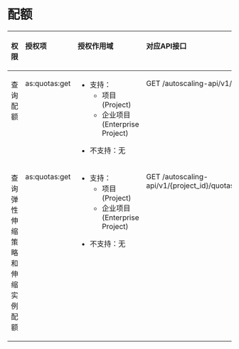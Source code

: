 # 配额<a name="zh-cn_topic_0120460558"></a>

<a name="table136899111019"></a>
<table><thead align="left"><tr id="row76812917100"><th class="cellrowborder" valign="top" width="19.34806519348065%" id="mcps1.1.5.1.1"><p id="p156502141495"><a name="p156502141495"></a><a name="p156502141495"></a>权限</p>
</th>
<th class="cellrowborder" valign="top" width="22.057794220577943%" id="mcps1.1.5.1.2"><p id="p17522185717013"><a name="p17522185717013"></a><a name="p17522185717013"></a>授权项</p>
</th>
<th class="cellrowborder" valign="top" width="25.887411258874117%" id="mcps1.1.5.1.3"><p id="p197010343178"><a name="p197010343178"></a><a name="p197010343178"></a>授权作用域</p>
</th>
<th class="cellrowborder" valign="top" width="32.70672932706729%" id="mcps1.1.5.1.4"><p id="p738119531994"><a name="p738119531994"></a><a name="p738119531994"></a>对应API接口</p>
</th>
</tr>
</thead>
<tbody><tr id="row3682093107"><td class="cellrowborder" valign="top" width="19.34806519348065%" headers="mcps1.1.5.1.1 "><p id="p18112181072314"><a name="p18112181072314"></a><a name="p18112181072314"></a>查询配额</p>
</td>
<td class="cellrowborder" valign="top" width="22.057794220577943%" headers="mcps1.1.5.1.2 "><p id="p76899181011"><a name="p76899181011"></a><a name="p76899181011"></a>as:quotas:get</p>
</td>
<td class="cellrowborder" valign="top" width="25.887411258874117%" headers="mcps1.1.5.1.3 "><a name="ul97965417158"></a><a name="ul97965417158"></a><ul id="ul97965417158"><li>支持：<a name="ul1881195410154"></a><a name="ul1881195410154"></a><ul id="ul1881195410154"><li>项目(Project)</li><li>企业项目(Enterprise Project)</li></ul>
</li></ul>
<a name="ul1584754161519"></a><a name="ul1584754161519"></a><ul id="ul1584754161519"><li>不支持：无</li></ul>
</td>
<td class="cellrowborder" valign="top" width="32.70672932706729%" headers="mcps1.1.5.1.4 "><p id="p106810921012"><a name="p106810921012"></a><a name="p106810921012"></a>GET /autoscaling-api/v1/{project_id}/quotas</p>
</td>
</tr>
<tr id="row868149161012"><td class="cellrowborder" valign="top" width="19.34806519348065%" headers="mcps1.1.5.1.1 "><p id="p111221072312"><a name="p111221072312"></a><a name="p111221072312"></a>查询弹性伸缩策略和伸缩实例配额</p>
</td>
<td class="cellrowborder" valign="top" width="22.057794220577943%" headers="mcps1.1.5.1.2 "><p id="p36817981011"><a name="p36817981011"></a><a name="p36817981011"></a>as:quotas:get</p>
</td>
<td class="cellrowborder" valign="top" width="25.887411258874117%" headers="mcps1.1.5.1.3 "><a name="ul206152273618"></a><a name="ul206152273618"></a><ul id="ul206152273618"><li>支持：<a name="ul47142215364"></a><a name="ul47142215364"></a><ul id="ul47142215364"><li>项目(Project)</li><li>企业项目(Enterprise Project)</li></ul>
</li></ul>
<a name="ul1170222364"></a><a name="ul1170222364"></a><ul id="ul1170222364"><li>不支持：无</li></ul>
</td>
<td class="cellrowborder" valign="top" width="32.70672932706729%" headers="mcps1.1.5.1.4 "><p id="p196810941019"><a name="p196810941019"></a><a name="p196810941019"></a>GET /autoscaling-api/v1/{project_id}/quotas/{scaling_group_id}</p>
</td>
</tr>
</tbody>
</table>

